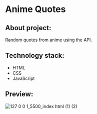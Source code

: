 # **Anime Quotes**
## **About project:**
Random quotes from anime using the API.
## **Technology stack:**
- HTML
- CSS
- JavaScript
## **Preview:**
![127 0 0 1_5500_index html (1) (2)](https://github.com/evgeniigavrilko/anime-quotes/assets/155374565/6963cd81-ed6e-46a0-9fb1-67ececf96f6e)
